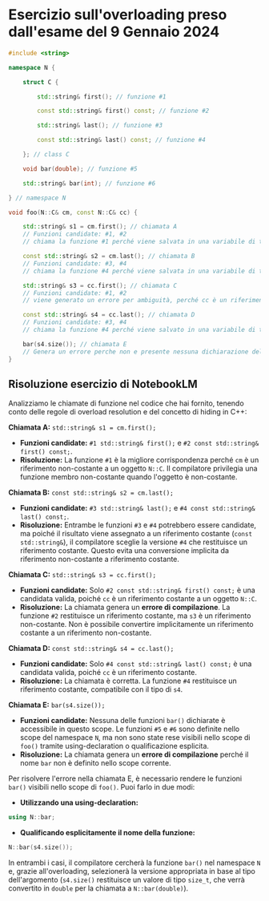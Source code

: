 # Esercizio sull'overloading preso dall'esame del 9 Gennaio 2024

```c++
#include <string>

namespace N {

    struct C {

        std::string& first(); // funzione #1

        const std::string& first() const; // funzione #2

        std::string& last(); // funzione #3

        const std::string& last() const; // funzione #4

    }; // class C

    void bar(double); // funzione #5

    std::string& bar(int); // funzione #6

} // namespace N

void foo(N::C& cm, const N::C& cc) {

    std::string& s1 = cm.first(); // chiamata A
    // Funzioni candidate: #1, #2
    // chiama la funzione #1 perché viene salvata in una variabile di tipo riferiemnto a string

    const std::string& s2 = cm.last(); // chiamata B
    // Funzioni candidate: #3, #4
    // chiama la funzione #4 perché viene salvata in una variabile di tipo riferimento costante a stringa

    std::string& s3 = cc.first(); // chiamata C
    // Funzioni candidate: #1, #2
    // viene generato un errore per ambiguità, perché cc è un riferimento costante ad un oggetto C

    const std::string& s4 = cc.last(); // chiamata D
    // Funzioni candidate: #3, #4
    // chiama la funzione #4 perché viene salvato in una variabile di tipo riferimento costante a stringa e l'oggetto è un riferimwnto costante

    bar(s4.size()); // chiamata E
    // Genera un errore perche non e presente nessuna dichiarazione dellonscope locale/interno della funzione bar()
}
```

## Risoluzione esercizio di NotebookLM

Analizziamo le chiamate di funzione nel codice che hai fornito, tenendo conto delle regole di overload resolution e del concetto di hiding in C++:

**Chiamata A:** `std::string& s1 = cm.first();`

*   **Funzioni candidate:**  `#1 std::string& first();` e `#2 const std::string& first() const;`.
*   **Risoluzione:** La funzione `#1` è la migliore corrispondenza perché `cm` è un riferimento non-costante a un oggetto `N::C`.  Il compilatore privilegia una funzione membro non-costante quando l'oggetto è non-costante.

**Chiamata B:** `const std::string& s2 = cm.last();`

*   **Funzioni candidate:** `#3 std::string& last();` e `#4 const std::string& last() const;`.
*   **Risoluzione:** Entrambe le funzioni `#3` e `#4` potrebbero essere candidate, ma poiché il risultato viene assegnato a un riferimento costante (`const std::string&`), il compilatore sceglie la versione `#4` che restituisce un riferimento costante. Questo evita una conversione implicita da riferimento non-costante a riferimento costante.

**Chiamata C:** `std::string& s3 = cc.first();`

*   **Funzioni candidate:** Solo `#2 const std::string& first() const;` è una candidata valida, poiché `cc` è un riferimento costante a un oggetto `N::C`. 
*   **Risoluzione:** La chiamata genera un **errore di compilazione**. La funzione `#2` restituisce un riferimento costante, ma `s3` è un riferimento non-costante. Non è possibile convertire implicitamente un riferimento costante a un riferimento non-costante.

**Chiamata D:** `const std::string& s4 = cc.last();`

*   **Funzioni candidate:** Solo `#4 const std::string& last() const;` è una candidata valida, poiché `cc` è un riferimento costante.
*   **Risoluzione:** La chiamata è corretta. La funzione `#4` restituisce un riferimento costante, compatibile con il tipo di `s4`.

**Chiamata E:** `bar(s4.size());`

*   **Funzioni candidate:** Nessuna delle funzioni `bar()` dichiarate è accessibile in questo scope. Le funzioni `#5` e `#6` sono definite nello scope del namespace `N`, ma non sono state rese visibili nello scope di `foo()` tramite using-declaration o qualificazione esplicita. 
*   **Risoluzione:** La chiamata genera un **errore di compilazione** perché il nome `bar` non è definito nello scope corrente. 

Per risolvere l'errore nella chiamata E, è necessario rendere le funzioni `bar()` visibili nello scope di `foo()`. Puoi farlo in due modi:

*   **Utilizzando una using-declaration:**

```c++
using N::bar; 
```

*   **Qualificando esplicitamente il nome della funzione:**

```c++
N::bar(s4.size()); 
```

In entrambi i casi, il compilatore cercherà la funzione `bar()` nel namespace `N` e, grazie all'overloading, selezionerà la versione appropriata in base al tipo dell'argomento (`s4.size()` restituisce un valore di tipo `size_t`, che verrà convertito in `double` per la chiamata a `N::bar(double)`).
